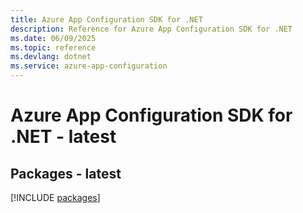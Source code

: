 ```yaml
---
title: Azure App Configuration SDK for .NET
description: Reference for Azure App Configuration SDK for .NET
ms.date: 06/09/2025
ms.topic: reference
ms.devlang: dotnet
ms.service: azure-app-configuration
---
```

# Azure App Configuration SDK for .NET - latest
## Packages - latest
[!INCLUDE [packages](app-configuration-index.md)]